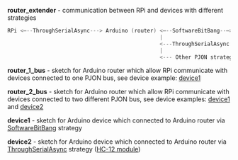 **router_extender** - communication between RPi and devices with different strategies
```cpp
RPi <—--ThroughSerialAsync---> Arduino (router) <—--SoftwareBitBang--—> Arduino (device1)
                                                |
                                                <---ThroughSerialAsync (HC-12)---> Arduino (device2)
                                                |
                                                <--- Other PJON strategy---> Arduino (deviceN)
```
**router_1_bus** - sketch for Arduino router which allow RPi communicate with devices connected to one PJON bus, see device example: [device1](device1)

**router_2_bus** - sketch for Arduino router which allow RPi communicate with devices connected to two different PJON bus, see device examples: [device1](device1) and [device2](device2)

**device1** - sketch for Arduino device which connected to Arduino router via [SoftwareBitBang](https://github.com/gioblu/PJON/tree/master/src/strategies/SoftwareBitBang) strategy

**device2** - sketch for Arduino device which connected to Arduino router via [ThroughSerialAsync](https://github.com/gioblu/PJON/tree/master/src/strategies/ThroughSerialAsync) strategy ([HC-12 module](http://statics3.seeedstudio.com/assets/file/bazaar/product/HC-12_english_datasheets.pdf))
